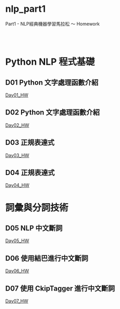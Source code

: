 # nlp_part1

Part1 - NLP經典機器學習馬拉松 ～ Homework


</br>
</br>	

# Python NLP 程式基礎


## D01 Python 文字處理函數介紹
[Day01_HW](https://github.com/juidasci/nlp_part1/blob/main/homework/Day01.ipynb)

## D02 Python 文字處理函數介紹
[Day02_HW](https://github.com/juidasci/nlp_part1/blob/main/homework/Day02.ipynb)

## D03 正規表達式
[Day03_HW](https://github.com/juidasci/nlp_part1/blob/main/homework/Day03.ipynb)

## D04 正規表達式
[Day04_HW](https://github.com/juidasci/nlp_part1/blob/main/homework/Day04.ipynb)



# 詞彙與分詞技術

## D05 NLP 中文斷詞
[Day05_HW](https://github.com/juidasci/nlp_part1/blob/main/homework/Day05.ipynb)

## D06 使用結巴進行中文斷詞
[Day06_HW](https://github.com/juidasci/nlp_part1/blob/main/homework/Day06.ipynb)

## D07 使用 CkipTagger 進行中文斷詞
[Day07_HW](https://github.com/juidasci/nlp_part1/blob/main/homework/Day07.ipynb)

